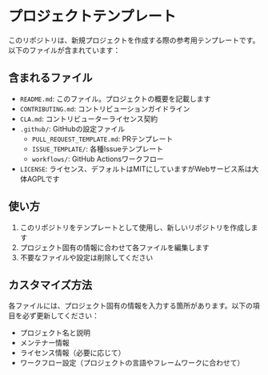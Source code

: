 # プロジェクトテンプレート

このリポジトリは、新規プロジェクトを作成する際の参考用テンプレートです。以下のファイルが含まれています：

## 含まれるファイル

- `README.md`: このファイル。プロジェクトの概要を記載します
- `CONTRIBUTING.md`: コントリビューションガイドライン
- `CLA.md`: コントリビューターライセンス契約
- `.github/`: GitHubの設定ファイル
  - `PULL_REQUEST_TEMPLATE.md`: PRテンプレート
  - `ISSUE_TEMPLATE/`: 各種Issueテンプレート
  - `workflows/`: GitHub Actionsワークフロー
- `LICENSE`: ライセンス、デフォルトはMITにしていますがWebサービス系は大体AGPLです

## 使い方

1. このリポジトリをテンプレートとして使用し、新しいリポジトリを作成します
2. プロジェクト固有の情報に合わせて各ファイルを編集します
3. 不要なファイルや設定は削除してください

## カスタマイズ方法

各ファイルには、プロジェクト固有の情報を入力する箇所があります。以下の項目を必ず更新してください：

- プロジェクト名と説明
- メンテナー情報
- ライセンス情報（必要に応じて）
- ワークフロー設定（プロジェクトの言語やフレームワークに合わせて）
